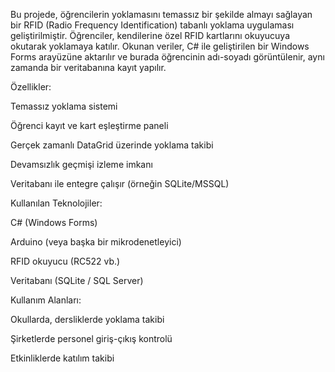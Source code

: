 Bu projede, öğrencilerin yoklamasını temassız bir şekilde almayı sağlayan bir RFID (Radio Frequency Identification) tabanlı yoklama uygulaması geliştirilmiştir. Öğrenciler, kendilerine özel RFID kartlarını okuyucuya okutarak yoklamaya katılır. Okunan veriler, C# ile geliştirilen bir Windows Forms arayüzüne aktarılır ve burada öğrencinin adı-soyadı görüntülenir, aynı zamanda bir veritabanına kayıt yapılır.

Özellikler:

Temassız yoklama sistemi

Öğrenci kayıt ve kart eşleştirme paneli

Gerçek zamanlı DataGrid üzerinde yoklama takibi

Devamsızlık geçmişi izleme imkanı

Veritabanı ile entegre çalışır (örneğin SQLite/MSSQL)

Kullanılan Teknolojiler:

C# (Windows Forms)

Arduino (veya başka bir mikrodenetleyici)

RFID okuyucu (RC522 vb.)

Veritabanı (SQLite / SQL Server)

Kullanım Alanları:

Okullarda, dersliklerde yoklama takibi

Şirketlerde personel giriş-çıkış kontrolü

Etkinliklerde katılım takibi
